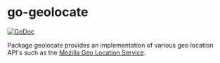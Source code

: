 # go-geolocate

[![GoDoc](https://godoc.org/github.com/TheCreeper/go-geolocate?status.svg)](https://godoc.org/github.com/TheCreeper/go-geolocate)

Package geolocate provides an implementation of various geo location API's such
as the [Mozilla Geo Location Service](https://mozilla.github.io/ichnaea).